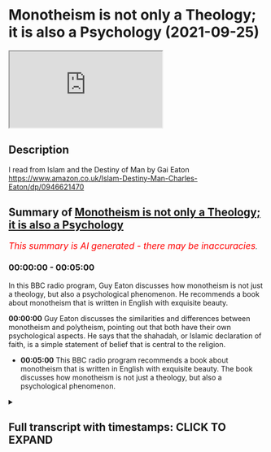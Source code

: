 # Monotheism is not only a Theology; it is also a Psychology (2021-09-25)

<iframe loading='lazy' src='https://www.youtube.com/embed/KgFnibU7Auc'></iframe>

## Description

I read from Islam and the Destiny of Man by Gai Eaton https://www.amazon.co.uk/Islam-Destiny-Man-Charles-Eaton/dp/0946621470

## Summary of [Monotheism is not only a Theology; it is also a Psychology](https://www.youtube.com/watch?v=KgFnibU7Auc)


*<span style="color:red; font-size:125%">This summary is AI generated - there may be inaccuracies</span>. [](/)*

### <a onclick="modifyYTiframeseektime('0')">00:00:00</a> - <a onclick="modifyYTiframeseektime('300')">00:05:00</a>

In this BBC radio program, Guy Eaton discusses how monotheism is not just a theology, but also a psychological phenomenon. He recommends a book about monotheism that is written in English with exquisite beauty.

**<a onclick="modifyYTiframeseektime('0')">00:00:00</a>** Guy Eaton discusses the similarities and differences between monotheism and polytheism, pointing out that both have their own psychological aspects. He says that the shahadah, or Islamic declaration of faith, is a simple statement of belief that is central to the religion.
* **<a onclick="modifyYTiframeseektime('300')">00:05:00</a>** This BBC radio program recommends a book about monotheism that is written in English with exquisite beauty. The book discusses how monotheism is not just a theology, but also a psychological phenomenon.

<details><summary><h2>Full transcript with timestamps: CLICK TO EXPAND</h2></summary>

<a onclick="modifyYTiframeseektime('0')">0:00:00</a> when a man turns to religion  
<a onclick="modifyYTiframeseektime('3')">0:00:03</a> it can turn him into either a creature  
<a onclick="modifyYTiframeseektime('6')">0:00:06</a> of hell or a creature of heaven  
<a onclick="modifyYTiframeseektime('9')">0:00:09</a> let me explain what i mean  
<a onclick="modifyYTiframeseektime('23')">0:00:23</a> every man and woman is inwardly a city  
<a onclick="modifyYTiframeseektime('26')">0:00:26</a> in which there are many factions one  
<a onclick="modifyYTiframeseektime('28')">0:00:28</a> gaining the upper hand today another  
<a onclick="modifyYTiframeseektime('30')">0:00:30</a> tomorrow  
<a onclick="modifyYTiframeseektime('32')">0:00:32</a> the only people in whom this warfare of  
<a onclick="modifyYTiframeseektime('35')">0:00:35</a> the factions is appeased are on the one  
<a onclick="modifyYTiframeseektime('38')">0:00:38</a> hand the saints whose those holy  
<a onclick="modifyYTiframeseektime('41')">0:00:41</a> integrated beings who have brought all  
<a onclick="modifyYTiframeseektime('43')">0:00:43</a> such contrary forces under the control  
<a onclick="modifyYTiframeseektime('46')">0:00:46</a> of the highest principle  
<a onclick="modifyYTiframeseektime('48')">0:00:48</a> and on the other those who have  
<a onclick="modifyYTiframeseektime('50')">0:00:50</a> surrendered entirely to the most  
<a onclick="modifyYTiframeseektime('53')">0:00:53</a> powerful and brutal faction in their  
<a onclick="modifyYTiframeseektime('55')">0:00:55</a> makeup and so enjoy an illusion of peace  
<a onclick="modifyYTiframeseektime('59')">0:00:59</a> worse than any warfare  
<a onclick="modifyYTiframeseektime('62')">0:01:02</a> between these two extremes lies a  
<a onclick="modifyYTiframeseektime('65')">0:01:05</a> battlefield  
<a onclick="modifyYTiframeseektime('66')">0:01:06</a> the fact that there are many people who  
<a onclick="modifyYTiframeseektime('68')">0:01:08</a> live quiet lives of routine looking  
<a onclick="modifyYTiframeseektime('71')">0:01:11</a> neither to the right nor to the left  
<a onclick="modifyYTiframeseektime('73')">0:01:13</a> neither upwards towards the heavens or  
<a onclick="modifyYTiframeseektime('75')">0:01:15</a> downwards into the abyss is misleading  
<a onclick="modifyYTiframeseektime('79')">0:01:19</a> for there are forces lurking within  
<a onclick="modifyYTiframeseektime('81')">0:01:21</a> everyone which may remain dormant so  
<a onclick="modifyYTiframeseektime('84')">0:01:24</a> long as no great prize is within reach  
<a onclick="modifyYTiframeseektime('88')">0:01:28</a> or so long as no great danger threatens  
<a onclick="modifyYTiframeseektime('91')">0:01:31</a> when a man turns to religion these  
<a onclick="modifyYTiframeseektime('94')">0:01:34</a> forces are awakened for either good or  
<a onclick="modifyYTiframeseektime('97')">0:01:37</a> ill  
<a onclick="modifyYTiframeseektime('98')">0:01:38</a> and if for ill may try to seize hold of  
<a onclick="modifyYTiframeseektime('102')">0:01:42</a> it and use it for its own purposes  
<a onclick="modifyYTiframeseektime('106')">0:01:46</a> no ego is more inflated than the one  
<a onclick="modifyYTiframeseektime('109')">0:01:49</a> which feeds upon religion and justifies  
<a onclick="modifyYTiframeseektime('112')">0:01:52</a> its greed and its fury in religious  
<a onclick="modifyYTiframeseektime('115')">0:01:55</a> terms  
<a onclick="modifyYTiframeseektime('116')">0:01:56</a> it can even happen that the inhibitions  
<a onclick="modifyYTiframeseektime('119')">0:01:59</a> which restrain murderous impulses in  
<a onclick="modifyYTiframeseektime('122')">0:02:02</a> those who live only for this world are  
<a onclick="modifyYTiframeseektime('125')">0:02:05</a> released when the opportunity arises to  
<a onclick="modifyYTiframeseektime('128')">0:02:08</a> murder in the name of god  
<a onclick="modifyYTiframeseektime('131')">0:02:11</a> those who seek paradise walk a tightrope  
<a onclick="modifyYTiframeseektime('134')">0:02:14</a> over hell  
<a onclick="modifyYTiframeseektime('136')">0:02:16</a> the greater the prize the greater the  
<a onclick="modifyYTiframeseektime('138')">0:02:18</a> risk  
<a onclick="modifyYTiframeseektime('140')">0:02:20</a> but light is light  
<a onclick="modifyYTiframeseektime('143')">0:02:23</a> by its very nature it shows up things we  
<a onclick="modifyYTiframeseektime('146')">0:02:26</a> might prefer to keep hidden  
<a onclick="modifyYTiframeseektime('148')">0:02:28</a> it reveals and exposes as does that  
<a onclick="modifyYTiframeseektime('152')">0:02:32</a> judgment to which we must all finally  
<a onclick="modifyYTiframeseektime('155')">0:02:35</a> submit  
<a onclick="modifyYTiframeseektime('158')">0:02:38</a> the agnostic has a very curious notion  
<a onclick="modifyYTiframeseektime('161')">0:02:41</a> of religion  
<a onclick="modifyYTiframeseektime('162')">0:02:42</a> he is convinced that a man who says i  
<a onclick="modifyYTiframeseektime('165')">0:02:45</a> believe in god should at once become  
<a onclick="modifyYTiframeseektime('167')">0:02:47</a> perfect if this doesn't happen  
<a onclick="modifyYTiframeseektime('170')">0:02:50</a> then the believer must be a fraud and a  
<a onclick="modifyYTiframeseektime('173')">0:02:53</a> hypocrite  
<a onclick="modifyYTiframeseektime('174')">0:02:54</a> he thinks that adherence to a religion  
<a onclick="modifyYTiframeseektime('177')">0:02:57</a> is the end of the road whereas in fact  
<a onclick="modifyYTiframeseektime('180')">0:03:00</a> it is only the beginning of a very long  
<a onclick="modifyYTiframeseektime('183')">0:03:03</a> and sometimes very rough road  
<a onclick="modifyYTiframeseektime('186')">0:03:06</a> he looks for consistency in religious  
<a onclick="modifyYTiframeseektime('188')">0:03:08</a> people  
<a onclick="modifyYTiframeseektime('189')">0:03:09</a> however aware he may be of the  
<a onclick="modifyYTiframeseektime('191')">0:03:11</a> inconsistencies  
<a onclick="modifyYTiframeseektime('193')">0:03:13</a> in himself  
<a onclick="modifyYTiframeseektime('196')">0:03:16</a> the fact that we do expect consistency  
<a onclick="modifyYTiframeseektime('198')">0:03:18</a> of others and are astonished by their  
<a onclick="modifyYTiframeseektime('201')">0:03:21</a> lack of it is sufficient proof of our  
<a onclick="modifyYTiframeseektime('204')">0:03:24</a> awareness that the human personality  
<a onclick="modifyYTiframeseektime('207')">0:03:27</a> ought to be unified under one  
<a onclick="modifyYTiframeseektime('210')">0:03:30</a> command perhaps the most difficult of  
<a onclick="modifyYTiframeseektime('213')">0:03:33</a> all the requirements of religion is  
<a onclick="modifyYTiframeseektime('216')">0:03:36</a> simplicity  
<a onclick="modifyYTiframeseektime('218')">0:03:38</a> for the simple man is all of one piece  
<a onclick="modifyYTiframeseektime('221')">0:03:41</a> he does not leave bits of himself  
<a onclick="modifyYTiframeseektime('223')">0:03:43</a> scattered all over the landscape of his  
<a onclick="modifyYTiframeseektime('226')">0:03:46</a> life  
<a onclick="modifyYTiframeseektime('227')">0:03:47</a> he is so to speak the same all through  
<a onclick="modifyYTiframeseektime('231')">0:03:51</a> whichever way you slice him  
<a onclick="modifyYTiframeseektime('233')">0:03:53</a> and it has been said that only the saint  
<a onclick="modifyYTiframeseektime('236')">0:03:56</a> has a right to say i  
<a onclick="modifyYTiframeseektime('239')">0:03:59</a> the rest of us would do better to  
<a onclick="modifyYTiframeseektime('241')">0:04:01</a> confess  
<a onclick="modifyYTiframeseektime('242')">0:04:02</a> my name is legion  
<a onclick="modifyYTiframeseektime('245')">0:04:05</a> this inward multiplicity the  
<a onclick="modifyYTiframeseektime('247')">0:04:07</a> multiplicity of the factions  
<a onclick="modifyYTiframeseektime('250')">0:04:10</a> is like an echo within the human  
<a onclick="modifyYTiframeseektime('252')">0:04:12</a> personality of outward polytheism  
<a onclick="modifyYTiframeseektime('255')">0:04:15</a> on the one hand many persons within a  
<a onclick="modifyYTiframeseektime('258')">0:04:18</a> single envelope of flesh  
<a onclick="modifyYTiframeseektime('261')">0:04:21</a> on the other many gods in a fragmented  
<a onclick="modifyYTiframeseektime('264')">0:04:24</a> universe  
<a onclick="modifyYTiframeseektime('266')">0:04:26</a> monotheism is not only a theology it is  
<a onclick="modifyYTiframeseektime('271')">0:04:31</a> also a psychology  
<a onclick="modifyYTiframeseektime('273')">0:04:33</a> as is the shahadah  
<a onclick="modifyYTiframeseektime('276')">0:04:36</a> [Applause]  
<a onclick="modifyYTiframeseektime('280')">0:04:40</a> and that is a reading from  
<a onclick="modifyYTiframeseektime('283')">0:04:43</a> this book islam and the destiny of man  
<a onclick="modifyYTiframeseektime('286')">0:04:46</a> by guy eaton pages 73 to 74. guy eaton  
<a onclick="modifyYTiframeseektime('291')">0:04:51</a> was a very famous  
<a onclick="modifyYTiframeseektime('293')">0:04:53</a> english convert islam he died a few  
<a onclick="modifyYTiframeseektime('295')">0:04:55</a> years ago he used to go to regent's park  
<a onclick="modifyYTiframeseektime('297')">0:04:57</a> mosque regularly and give talks  
<a onclick="modifyYTiframeseektime('299')">0:04:59</a> astonishing talks also on the radio on  
<a onclick="modifyYTiframeseektime('302')">0:05:02</a> bbc  
<a onclick="modifyYTiframeseektime('303')">0:05:03</a> radio i do uh recommend this book  
<a onclick="modifyYTiframeseektime('306')">0:05:06</a> its english is extraordinary exquisite  
<a onclick="modifyYTiframeseektime('309')">0:05:09</a> beautiful as you have just heard  
<a onclick="modifyYTiframeseektime('312')">0:05:12</a> there we go till next time  

</details>
